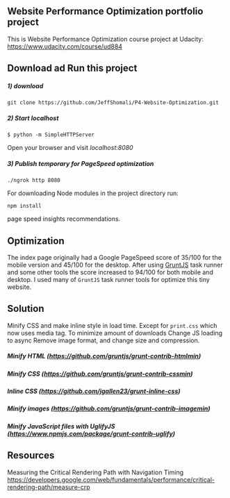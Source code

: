 ## Website Performance Optimization portfolio project

This is Website Performance Optimization course project at Udacity: https://www.udacity.com/course/ud884




## Download ad Run this project


##### 1) download
`git clone https://github.com/JeffShomali/P4-Website-Optimization.git`

##### 2) Start localhost
`$ python -m SimpleHTTPServer`

Open your browser and visit _localhost:8080_

##### 3) Publish temporary for PageSpeed optimization
`./ngrok http 8080`


For downloading Node modules in the project directory run:

`npm install`

page speed insights recommendations.


## Optimization
The index page originally had a Google PageSpeed score of 35/100 for the mobile version and 45/100 for the desktop. After using [GruntJS](http://gruntjs.com) task runner and some other tools  the score increased to 94/100 for both mobile and desktop. I used many of `GruntJS` task runner tools for optimize this tiny website.


## Solution
Minify CSS and make inline style in load time. Except for `print.css` which now uses media tag. To minimize amount of downloads
Change JS loading to async
Remove image format, and change size and compression.


##### Minify HTML (https://github.com/gruntjs/grunt-contrib-htmlmin)
##### Minify CSS  (https://github.com/gruntjs/grunt-contrib-cssmin)
##### Inline CSS (https://github.com/jgallen23/grunt-inline-css)
##### Minify images (https://github.com/gruntjs/grunt-contrib-imagemin)
##### Minify JavaScript files with UglifyJS (https://www.npmjs.com/package/grunt-contrib-uglify)



## Resources
Measuring the Critical Rendering Path with Navigation Timing
https://developers.google.com/web/fundamentals/performance/critical-rendering-path/measure-crp
